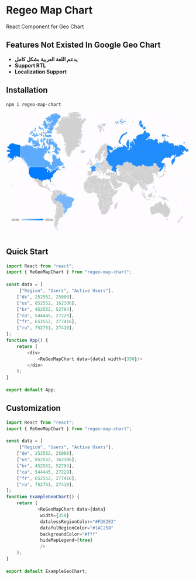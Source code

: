# Regeo Map Chart


React Component for Geo Chart

## Features Not Existed In Google Geo Chart
- **يدعم اللغة العربية بشكل كامل**
-  **Support RTL**
- **Localization Support**


## Installation
```sh
npm i regeo-map-chart
```


<img src="./example.gif" alt="Regeo Map Chart"/>

## Quick Start
```javascript
import React from "react";
import { ReGeoMapChart } from "regeo-map-chart";

const data = [
     ["Region", "Users", "Active Users"],
    ["de", 252552, 25000],
    ["us", 852552, 162306],
    ["br", 452552, 52794],
    ["ca", 544445, 27229],
    ["fr", 652552, 277416],
    ["ru", 752751, 27410],
];
function App() {
    return (
        <div>
            <ReGeoMapChart data={data} width={350}/>
        </div>
    );
}

export default App;

```

## Customization
```javascript
import React from "react";
import { ReGeoMapChart } from "regeo-map-chart";

const data = [
     ["Region", "Users", "Active Users"],
    ["de", 252552, 25000],
    ["us", 852552, 162306],
    ["br", 452552, 52794],
    ["ca", 544445, 27229],
    ["fr", 652552, 277416],
    ["ru", 752751, 27410],
];
function ExampleGeoChart() {
    return (
            <ReGeoMapChart data={data}
             width={350}
             datalessRegionColor="#FDE2E2"
             datafulRegionColor="#1AC258"
             backgroundColor="#fff"
             hideMapLegend={true}
             />
    );
}

export default ExampleGeoChart;

```

<!-- ## Localizing Countries Names
By default Countries Name will be in English or Arabic depending on the app language. for adding other languages, you can pass an object or json file to the prop ``regionNamesText`` in this format:

```json
{
    "regions": [
        {
            "id": "ad",
            "name": "أندورا"
        },
        {
            "id": "ae",
            "name": "الإمارات العربية المتحدة"
        },
        {
            "id": "af",
            "name": "أفغانستان"
        },
        ....
    ]
}

```
please make  -->

